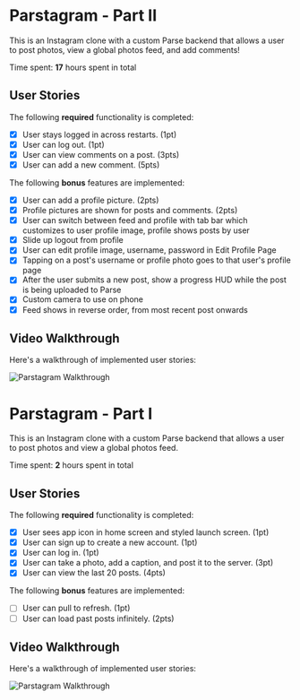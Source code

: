 # Parstagram - Part II

This is an Instagram clone with a custom Parse backend that allows a user to post photos, view a global photos feed, and add comments!

Time spent: **17** hours spent in total

## User Stories

The following **required** functionality is completed:

- [x] User stays logged in across restarts. (1pt)
- [x] User can log out. (1pt)
- [x] User can view comments on a post. (3pts)
- [x] User can add a new comment. (5pts)

The following **bonus** features are implemented:

- [x] User can add a profile picture. (2pts)
- [x] Profile pictures are shown for posts and comments. (2pts)
- [x] User can switch between feed and profile with tab bar which customizes to user profile image, profile shows posts by user
- [x] Slide up logout from profile
- [x] User can edit profile image, username, password in Edit Profile Page
- [x] Tapping on a post's username or profile photo goes to that user's profile page
- [x] After the user submits a new post, show a progress HUD while the post is being uploaded to Parse
- [x] Custom camera to use on phone
- [x] Feed shows in reverse order, from most recent post onwards

## Video Walkthrough

Here's a walkthrough of implemented user stories:

<img src='http://g.recordit.co/U7EdmxNhGs.gif' title='Parstagram Walkthrough' width='' alt='Parstagram Walkthrough' />

# Parstagram - Part I

This is an Instagram clone with a custom Parse backend that allows a user to post photos and view a global photos feed.

Time spent: **2** hours spent in total

## User Stories

The following **required** functionality is completed:

- [x] User sees app icon in home screen and styled launch screen. (1pt)
- [x] User can sign up to create a new account. (1pt)
- [x] User can log in. (1pt)
- [x] User can take a photo, add a caption, and post it to the server. (3pt)
- [x] User can view the last 20 posts. (4pts)

The following **bonus** features are implemented:

- [ ] User can pull to refresh. (1pt)
- [ ] User can load past posts infinitely. (2pts)

## Video Walkthrough

Here's a walkthrough of implemented user stories:

<img src='http://g.recordit.co/5tgHulI2WC.gif' title='Parstagram Walkthrough' width='' alt='Parstagram Walkthrough' />
